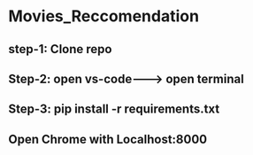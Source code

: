 # Movies_Reccomendation

## step-1: Clone repo
## Step-2: open vs-code---> open terminal
## Step-3: pip install -r requirements.txt
## Open Chrome with Localhost:8000
